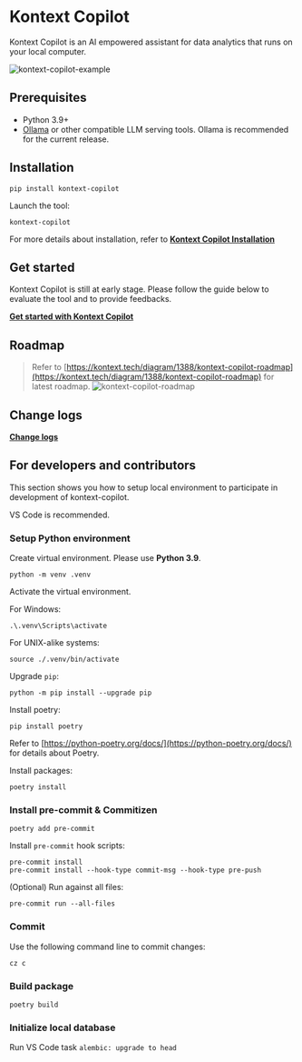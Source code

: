 # Kontext Copilot

Kontext Copilot is an AI empowered assistant for data analytics that runs on your local computer.

![kontext-copilot-example](https://cdn.kontext.tech/Images/ai/kontext-copilot-light.gif)

## Prerequisites

-  Python 3.9+
-  [Ollama](https://ollama.com/) or other compatible LLM serving tools. Ollama is recommended for the current release.

## Installation

```
pip install kontext-copilot
```

Launch the tool:

```
kontext-copilot
```

For more details about installation, refer to [**Kontext Copilot Installation**](https://kontext.tech/article/1385/kontext-copilot-installation)

## Get started

Kontext Copilot is still at early stage. Please follow the guide below to evaluate the tool and to provide feedbacks.

[**Get started with Kontext Copilot**](https://kontext.tech/article/1386/get-started-with-kontext-copilot)

## Roadmap

> Refer to [https://kontext.tech/diagram/1388/kontext-copilot-roadmap](https://kontext.tech/diagram/1388/kontext-copilot-roadmap) for latest roadmap.
> ![kontext-copilot-roadmap](https://kontext.tech/api/flex/diagram/diagram-1388)

## Change logs

[**Change logs**](https://github.com/kontext-tech/kontext-copilot/blob/main/CHANGELOG.md)

## For developers and contributors

This section shows you how to setup local environment to participate in development of kontext-copilot.

VS Code is recommended.

### Setup Python environment

Create virtual environment. Please use **Python 3.9**.

```
python -m venv .venv
```

Activate the virtual environment.

For Windows:

```
.\.venv\Scripts\activate
```

For UNIX-alike systems:

```
source ./.venv/bin/activate
```

Upgrade `pip`:

```
python -m pip install --upgrade pip
```

Install poetry:

```
pip install poetry
```

Refer to [https://python-poetry.org/docs/](https://python-poetry.org/docs/) for details about Poetry.

Install packages:

```
poetry install
```

### Install pre-commit & Commitizen

```
poetry add pre-commit
```

Install `pre-commit` hook scripts:

```
pre-commit install
pre-commit install --hook-type commit-msg --hook-type pre-push
```

(Optional) Run against all files:

```
pre-commit run --all-files
```

### Commit

Use the following command line to commit changes:

```
cz c
```

### Build package

```
poetry build
```

### Initialize local database

Run VS Code task `alembic: upgrade to head`
